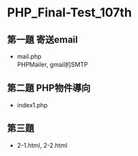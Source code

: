 # PHP_Final-Test_107th
## 第一題 寄送email
- mail.php  
PHPMailer, gmail的SMTP

## 第二題 PHP物件導向
- index1.php

## 第三題 
- 2-1.html, 2-2.html
